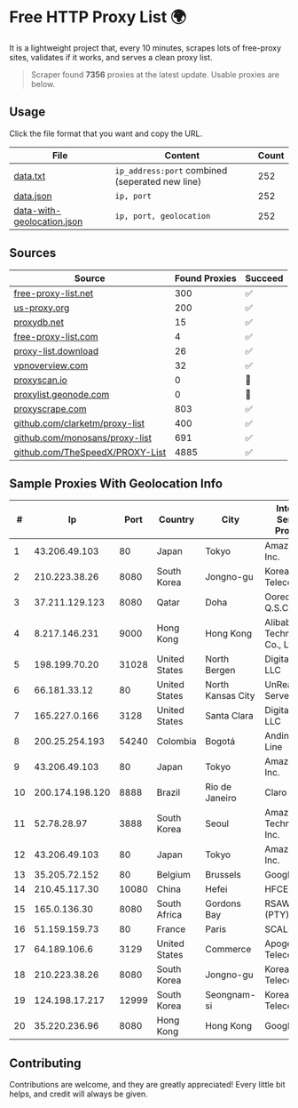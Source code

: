 
# Free HTTP Proxy List 🌍

It is a lightweight project that, every 10 minutes, scrapes lots of free-proxy sites, validates if it works, and serves a clean proxy list.


> Scraper found **7356** proxies at the latest update. Usable proxies are below.

## Usage

Click the file format that you want and copy the URL.


|File|Content|Count|
|----|-------|-----|
|[data.txt](https://raw.githubusercontent.com/themiralay/Proxy-List-World/master/data.txt)|`ip_address:port` combined (seperated new line)|252|
|[data.json](https://raw.githubusercontent.com/themiralay/Proxy-List-World/master/data.json)|`ip, port`|252|
|[data-with-geolocation.json](https://raw.githubusercontent.com/themiralay/Proxy-List-World/master/data-with-geolocation.json)|`ip, port, geolocation`|252|

## Sources

|Source|Found Proxies|Succeed|
|------|-------------|-------|
|[free-proxy-list.net](https://free-proxy-list.net)|300|✅|
|[us-proxy.org](https://www.us-proxy.org)|200|✅|
|[proxydb.net](http://proxydb.net)|15|✅|
|[free-proxy-list.com](https://free-proxy-list.com/?page=&port=&type%5B%5D=http&type%5B%5D=https&up_time=0&search=Search)|4|✅|
|[proxy-list.download](https://www.proxy-list.download/HTTP)|26|✅|
|[vpnoverview.com](https://vpnoverview.com/privacy/anonymous-browsing/free-proxy-servers)|32|✅|
|[proxyscan.io](https://www.proxyscan.io)|0|🚫|
|[proxylist.geonode.com](https://proxylist.geonode.com/api/proxy-list?limit=300&page=1&sort_by=lastChecked&sort_type=desc&protocols=http,https)|0|🚫|
|[proxyscrape.com](https://api.proxyscrape.com/v2/?request=displayproxies&protocol=http&timeout=10000&country=all&ssl=all&anonymity=all)|803|✅|
|[github.com/clarketm/proxy-list](https://raw.githubusercontent.com/clarketm/proxy-list/master/proxy-list-raw.txt)|400|✅|
|[github.com/monosans/proxy-list](https://raw.githubusercontent.com/monosans/proxy-list/main/proxies/http.txt)|691|✅|
|[github.com/TheSpeedX/PROXY-List](https://raw.githubusercontent.com/TheSpeedX/PROXY-List/master/http.txt)|4885|✅|


## Sample Proxies With Geolocation Info

|#|Ip|Port|Country|City|Internet Service Provider|
|-|--|----|-------|----|-------------------------|
|1|43.206.49.103|80|Japan|Tokyo|Amazon.com, Inc.|
|2|210.223.38.26|8080|South Korea|Jongno-gu|Korea Telecom|
|3|37.211.129.123|8080|Qatar|Doha|Ooredoo Q.S.C|
|4|8.217.146.231|9000|Hong Kong|Hong Kong|Alibaba (US) Technology Co., Ltd.|
|5|198.199.70.20|31028|United States|North Bergen|DigitalOcean, LLC|
|6|66.181.33.12|80|United States|North Kansas City|UnReal Servers, LLC|
|7|165.227.0.166|3128|United States|Santa Clara|DigitalOcean, LLC|
|8|200.25.254.193|54240|Colombia|Bogotá|Andinet ON Line|
|9|43.206.49.103|80|Japan|Tokyo|Amazon.com, Inc.|
|10|200.174.198.120|8888|Brazil|Rio de Janeiro|Claro S.A|
|11|52.78.28.97|3888|South Korea|Seoul|Amazon Technologies Inc.|
|12|43.206.49.103|80|Japan|Tokyo|Amazon.com, Inc.|
|13|35.205.72.152|80|Belgium|Brussels|Google LLC|
|14|210.45.117.30|10080|China|Hefei|HFCET|
|15|165.0.136.30|8080|South Africa|Gordons Bay|RSAWEB (PTY) LTD|
|16|51.159.159.73|80|France|Paris|SCALEWAY|
|17|64.189.106.6|3129|United States|Commerce|Apogee Telecom Inc.|
|18|210.223.38.26|8080|South Korea|Jongno-gu|Korea Telecom|
|19|124.198.17.217|12999|South Korea|Seongnam-si|Korea Telecom|
|20|35.220.236.96|8080|Hong Kong|Hong Kong|Google LLC|



## Contributing

Contributions are welcome, and they are greatly appreciated! Every
little bit helps, and credit will always be given.

